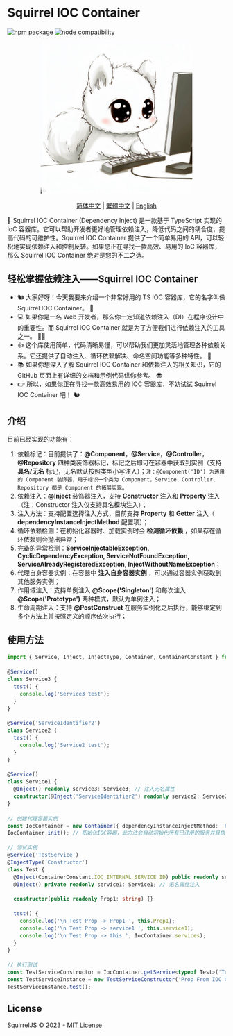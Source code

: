 # Squirrel IOC Container

<p align="left">
  <a href="https://npmjs.com/package/vite"><img src="https://img.shields.io/npm/v/@squirreljs/squirre-ioc-container.svg" alt="npm package"></a>
  <a href="https://nodejs.org/en/about/releases/"><img src="https://img.shields.io/node/v/@squirreljs/squirre-ioc-container.svg" alt="node compatibility"></a>
</p>

<!-- Logo -->
<p align="center">
  <a href="" target="blank"><img src="./assets/logo.jpeg" width="350" alt="Squirrel IOC Container Logo" /></a>
</p>

<p align="center">
  <a href="README.md">简体中文</a> | 
  <a href="README.zh-TW.md">繁體中文</a> | 
  <a href="README.en-US.md">English</a> 
</p>

🎉 Squirrel IOC Container (Dependency Inject) 是一款基于 TypeScript 实现的 IoC 容器库。它可以帮助开发者更好地管理依赖注入，降低代码之间的耦合度，提高代码的可维护性。Squirrel IOC Container 提供了一个简单易用的 API，可以轻松地实现依赖注入和控制反转。如果您正在寻找一款高效、易用的 IoC 容器库，那么 Squirrel IOC Container 绝对是您的不二之选。

## 轻松掌握依赖注入——Squirrel IOC Container

- 🐿️ 大家好呀！今天我要来介绍一个非常好用的 TS IOC 容器库，它的名字叫做 Squirrel IOC Container。 🌰
- 💻 如果你是一名 Web 开发者，那么你一定知道依赖注入（DI）在程序设计中的重要性。而 Squirrel IOC Container 就是为了方便我们进行依赖注入的工具之一。 👨‍💻
- 👍 这个库使用简单，代码清晰易懂，可以帮助我们更加灵活地管理各种依赖关系。它还提供了自动注入、循环依赖解决、命名空间功能等多种特性。 🤩
- 📚 如果你想深入了解 Squirrel IOC Container 和依赖注入的相关知识，它的 GitHub 页面上有详细的文档和示例代码供你参考。 😎
- 👉 所以，如果你正在寻找一款高效易用的 IOC 容器库，不妨试试 Squirrel IOC Container 吧！ 🐿️

## 介绍

目前已经实现的功能有：

1. 依赖标记：目前提供了：**@Component**，**@Service**，**@Controller**，**@Repository** 四种类装饰器标记，标记之后即可在容器中获取到实例（支持 **具名/无名** 标记，无名默认按照类型小写注入）；`注：@Component('ID') 为通用的 Component 装饰器，用于标识一个类为 Component，Service、Controller、Repository 都是 Component 的拓展实现`。
2. 依赖注入：**@Inject** 装饰器注入，支持 **Constructor** 注入和 **Property** 注入（注：Constructor 注入仅支持具名模块注入）；
3. 注入方法：支持配置选择注入方式，目前支持 **Property** 和 **Getter** 注入（ **dependencyInstanceInjectMethod** 配置项）；
4. 循环依赖检测：在初始化容器时、加载实例时会 **检测循环依赖** ，如果存在循环依赖则会抛出异常；
5. 完备的异常检测：**ServiceInjectableException, CyclicDependencyException, ServiceNotFoundException, ServiceAlreadyRegisteredException, InjectWithoutNameException**；
6. 代理自身容器实例：在容器中 **注入自身容器实例** ，可以通过容器实例获取到其他服务实例；
7. 作用域注入：支持单例注入 **@Scope('Singleton')** 和每次注入 **@Scope('Prototype')** 两种模式，默认为单例注入；
8. 生命周期注入：支持 **@PostConstruct** 在服务实例化之后执行，能够绑定到多个方法上并按照定义的顺序依次执行；

## 使用方法

```typescript
import { Service, Inject, InjectType, Container, ContainerConstant } from '@squirreljs/squirre-ioc-container';

@Service()
class Service3 {
  test() {
    console.log('Service3 test');
  }
}

@Service('ServiceIdentifier2')
class Service2 {
  test() {
    console.log('Service2 test');
  }
}

@Service()
class Service1 {
  @Inject() readonly service3: Service3; // 注入无名属性
  constructor(@Inject('ServiceIdentifier2') readonly service2: Service2) {} // 构造函数注入具名属性
}

// 创建代理容器实例
const IocContainer = new Container({ dependencyInstanceInjectMethod: 'Property' });
IocContainer.init(); // 初始化IOC容器，此方法会自动初始化所有已注册的服务并且执行一次循环检测，方便开发者在开发阶段发现循环依赖问题

// 测试实例
@Service('TestService')
@InjectType('Constructor')
class Test {
  @Inject(ContainerConstant.IOC_INTERNAL_SERVICE_ID) public readonly serviceInternal: Container; // 注入代理容器实例
  @Inject() private readonly service1: Service1; // 无名属性注入

  constructor(public readonly Prop1: string) {}

  test() {
    console.log('\n Test Prop -> Prop1 ', this.Prop1);
    console.log('\n Test Prop -> service1 ', this.service1);
    console.log('\n Test Prop -> this ', IocContainer.services);
  }
}

// 执行测试
const TestServiceConstructor = IocContainer.getService<typeof Test>('TestService');
const TestServiceInstance = new TestServiceConstructor('Prop From IOC Container Constructor');
TestServiceInstance.test();
```

## License

SquirrelJS © 2023 - [MIT License](LICENSE)
